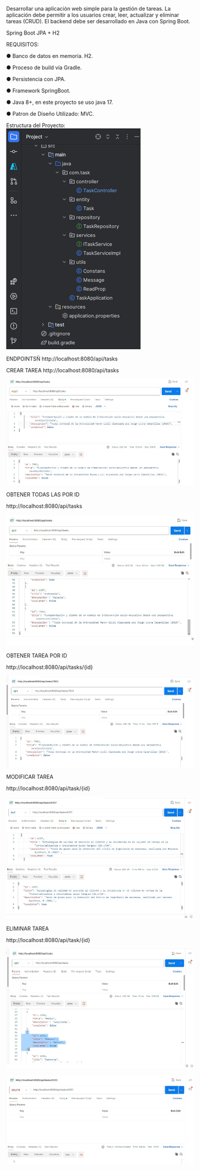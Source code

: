 Desarrollar una aplicación web simple para la gestión de tareas. La aplicación debe permitir a
los usuarios crear, leer, actualizar y eliminar tareas (CRUD). El backend debe ser desarrollado
en Java con Spring Boot.

Spring Boot JPA + H2

REQUISITOS:

● Banco de datos en memoria. H2.

● Proceso de build vía Gradle.

● Persistencia con JPA.

● Framework SpringBoot.

● Java 8+, en este proyecto se uso java 17.

● Patron de Diseño Utilizado: MVC.

Estructura del Proyecto:
![image](https://github.com/fhernandez204/task/blob/master/estructura%20del%20proyecto.png)

ENDPOINTSÑ http://localhost:8080/api/tasks

CREAR TAREA
 http://localhost:8080/api/tasks

![image](https://github.com/fhernandez204/task/blob/master/create.jpg)

OBTENER TODAS LAS POR ID

  http://localhost:8080/api/tasks

 ![image](https://github.com/fhernandez204/task/blob/master/getAll.jpg)

OBTENER TAREA POR ID

  http://localhost:8080/api/tasks/{id}

 ![image](https://github.com/fhernandez204/task/blob/master/getById.jpg)


 MODIFICAR TAREA

 http://localhost:8080/api/task/{id}

 ![image](https://github.com/fhernandez204/task/blob/master/update.jpg)


 ELIMINAR TAREA

 http://localhost:8080/api/task/{id}

 ![image](https://github.com/fhernandez204/task/blob/master/delete1.jpg)

 ![image](https://github.com/fhernandez204/task/blob/master/delete2.jpg)


